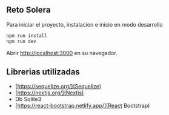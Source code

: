 ## Reto Solera

Para iniciar el proyecto, instalacion e inicio en modo desarrollo

```bash
npm run install
npm run dev
```

Abrir [http://localhost:3000](http://localhost:3000) en su navegador.

## Librerias utilizadas
- [https://sequelize.org/](Sequelize)
- [https://nextjs.org/](Nextjs)
- Db Sqlite3
- [https://react-bootstrap.netlify.app/](React Bootstrap)
